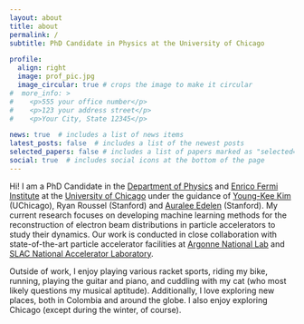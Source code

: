 ```yaml
---
layout: about
title: about
permalink: /
subtitle: PhD Candidate in Physics at the University of Chicago

profile:
  align: right
  image: prof_pic.jpg
  image_circular: true # crops the image to make it circular
#  more_info: >
#    <p>555 your office number</p>
#    <p>123 your address street</p>
#    <p>Your City, State 12345</p>

news: true  # includes a list of news items
latest_posts: false  # includes a list of the newest posts
selected_papers: false # includes a list of papers marked as "selected={true}"
social: true  # includes social icons at the bottom of the page
---
```


Hi! I am a PhD Candidate in the [Department of Physics](https://physics.uchicago.edu/) and [Enrico Fermi Institute](https://efi.uchicago.edu/) at the [University of Chicago](https://www.uchicago.edu/) under the guidance of [Young-Kee Kim](https://hep.uchicago.edu/~ykkim/index.shtml) (UChicago), Ryan Roussel (Stanford) and [Auralee Edelen](https://www.leelinska.com/) (Stanford). My current research focuses on developing machine learning methods for the reconstruction of electron beam distributions in particle accelerators to study their dynamics. Our work is conducted in close collaboration with state-of-the-art particle accelerator facilities at [Argonne National Lab](https://www.anl.gov/awa) and [SLAC National Accelerator Laboratory](https://lcls.slac.stanford.edu/lcls-ii).

Outside of work, I enjoy playing various racket sports, riding my bike, running, playing the guitar and piano, and cuddling with my cat (who most likely questions my musical aptitude). Additionally, I love exploring new places, both in Colombia and around the globe. I also enjoy exploring Chicago (except during the winter, of course).

